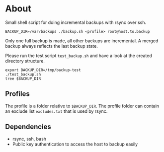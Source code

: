 About
==============
Small shell script for doing incremental backups with rsync over ssh.

```
BACKUP_DIR=/var/backups ./backup.sh <profile> root@host.to.backup
```

Only one full backup is made, all other backups are incremental.
A merged backup always reflects the last backup state.

Please run the test script `test_backup.sh` and have a look at the
created directory structure.

```
export BACKUP_DIR=/tmp/backup-test
./test_backup.sh
tree $BACKUP_DIR
```

Profiles
---------------
The profile is a folder relative to `$BACKUP_DIR`.
The profile folder can contain an exclude list
`excludes.txt` that is used by rsync.


Dependencies
---------------

* rsync, ssh, bash
* Public key authentication to access the host to backup easily